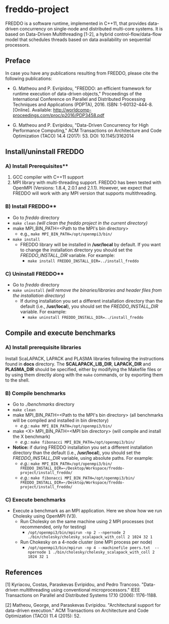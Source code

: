 # freddo-project
FREDDO is a software runtime, implemented in C++11, that provides data-driven concurrency on single-node and distributed multi-core systems. It is based on Data-Driven Multithreading [1-2], a hybrid control-flow/data-flow model that schedules threads based on data availability on sequential processors.

## Preface
In case you have any publications resulting from FREDDO, please cite the following publications:
  - G. Matheou and P. Evripidou, "FREDDO: an efficient framework for runtime execution of data-driven objects," Proceedings of the International Conference on Parallel and Distributed Processing Techniques and Applications (PDPTA), 2016. ISBN: 1-60132-444-8. [Online]. Available: http://worldcomp-proceedings.com/proc/p2016/PDP3458.pdf

  - G. Matheou and P. Evripidou, "Data-Driven Concurrency for High Performance Computing," ACM Transactions on Architecture and Code Optimization (TACO) 14.4 (2017): 53. DOI: 10.1145/3162014

## Install/uninstall FREDDO

### A) Install Prerequisites**
1. GCC compiler with C++11 support
2. MPI library with multi-threading support. FREDDO has been tested with OpenMPI (Versions: 1.8.4, 2.0.1 and 2.1.1). However, we expect that FREDDO will work with any MPI version that supports multithreading.

### B) Install FREDDO**
- Go to *freddo* directory
- ```make clean``` *(will clean the freddo project in the current directory)*
- make MPI_BIN_PATH=<Path to the MPI's bin directory>
    - e.g., ```make MPI_BIN_PATH=/opt/openmpi3/bin/```
- ```make install```
  - FREDDO library will be installed in **/usr/local** by default. If you want to change the installation directory you should set the *FREDDO_INSTALL_DIR* variable. For example:
    - ``make install FREDDO_INSTALL_DIR=../install_freddo``

### C) Uninstall FREDDO**
- Go to *freddo* directory
- ```make uninstall``` *(will remove the binaries/libraries and header files from the installation directory)*
  - If during installation you set a different installation directory than the default (i.e., **/usr/local**), you should set the *FREDDO_INSTALL_DIR* variable. For example:
    - ``make uninstall FREDDO_INSTALL_DIR=../install_freddo``

## Compile and execute benchmarks

### A) Install prerequisite libraries
Install ScaLAPACK, LAPACK and PLASMA libraries following the instructions found in **docs** directory. The **SCALAPACK_LIB_DIR**, **LAPACK_DIR** and **PLASMA_DIR** should be specified, either by modifying the Makefile files or by using them directly along with the `make` commands, or by exporting them to the shell.  

### B) Compile benchmarks
- Go to *./benchmarks* directory
- ```make clean```
- make MPI_BIN_PATH=<Path to the MPI's bin directory> (all benchmarks will be compiled and installed in bin directory)
  - *e.g.*: ```make MPI_BIN_PATH=/opt/openmpi3/bin/```
- make &lt;X&gt; MPI_BIN_PATH=&lt;MPI bin directory&gt; (will compile and install the X benchmark)
  - *e.g.*: ```make fibonacci MPI_BIN_PATH=/opt/openmpi3/bin/```
- **Notice:** if during FREDDO installation you set a different installation directory than the default (i.e., **/usr/local**), you should set the *FREDDO_INSTALL_DIR* variable, using absolute paths. For example:
    - *e.g.*: `make MPI_BIN_PATH=/opt/openmpi3/bin/ FREDDO_INSTALL_DIR=~/Desktop/Workspace/freddo-project/install_freddo/`
    - *e.g.*: `make fibonacci MPI_BIN_PATH=/opt/openmpi3/bin/ FREDDO_INSTALL_DIR=~/Desktop/Workspace/freddo-project/install_freddo/`

### C) Execute benchmarks
- Execute a benchmark as an MPI application. Here we show how we run Cholesky using OpenMPI (V3).
  - Run Cholesky on the same machine using 2 MPI processes (not recommended, only for testing)
    - ```/opt/openmpi3/bin/mpirun -np 2 --npernode 2 ./bin/cholesky/cholesky_scalapack_with_coll 2 1024 32 1```
  - Run Chokesky on a 4-node cluster (one MPI process per node)
    - ```/opt/openmpi3/bin/mpirun -np 4 --machinefile peers.txt  --npernode 1 ./bin/cholesky/cholesky_scalapack_with_coll 2 1024 32 1```

## References
[1] Kyriacou, Costas, Paraskevas Evripidou, and Pedro Trancoso. "Data-driven multithreading using conventional microprocessors." IEEE Transactions on Parallel and Distributed Systems 17.10 (2006): 1176-1188.

[2] Matheou, George, and Paraskevas Evripidou. "Architectural support for data-driven execution." ACM Transactions on Architecture and Code Optimization (TACO) 11.4 (2015): 52.
